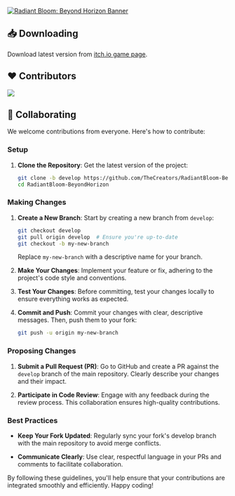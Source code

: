 <a href="https://github.com/TheCreators/RadiantBloom-BeyondHorizon"><img src="https://github.com/user-attachments/assets/8023a5b7-5673-4740-b384-4ba868190430" alt="Radiant Bloom: Beyond Horizon Banner" style="max-width: 100%; height: auto; object-fit: contain;"></a>

## 📥 Downloading

Download latest version from [itch.io game page](https://timnekk.itch.io/radiantbloom).

## ❤️ Contributors

<a href="https://github.com/TheCreators/RadiantBloom-BeyondHorizon/graphs/contributors">
  <img src="https://contrib.rocks/image?repo=TheCreators/RadiantBloom-BeyondHorizon"/>
</a>

## 👥 Collaborating

We welcome contributions from everyone. Here's how to contribute:

### Setup

1. **Clone the Repository**: Get the latest version of the project:

    ```sh
    git clone -b develop https://github.com/TheCreators/RadiantBloom-BeyondHorizon
    cd RadiantBloom-BeyondHorizon
    ```

### Making Changes

1. **Create a New Branch**: Start by creating a new branch from `develop`:
    
    ```sh
    git checkout develop
    git pull origin develop  # Ensure you're up-to-date
    git checkout -b my-new-branch
    ```

    Replace `my-new-branch` with a descriptive name for your branch.

2. **Make Your Changes**: Implement your feature or fix, adhering to the project's code style and conventions.

3. **Test Your Changes**: Before committing, test your changes locally to ensure everything works as expected.

4. **Commit and Push**: Commit your changes with clear, descriptive messages. Then, push them to your fork:

    ```sh
    git push -u origin my-new-branch
    ```

### Proposing Changes

1. **Submit a Pull Request (PR)**: Go to GitHub and create a PR against the `develop` branch of the main repository. Clearly describe your changes and their impact.

2. **Participate in Code Review**: Engage with any feedback during the review process. This collaboration ensures high-quality contributions.

### Best Practices

- **Keep Your Fork Updated**: Regularly sync your fork's develop branch with the main repository to avoid merge conflicts.

- **Communicate Clearly**: Use clear, respectful language in your PRs and comments to facilitate collaboration.

By following these guidelines, you'll help ensure that your contributions are integrated smoothly and efficiently. Happy coding!
